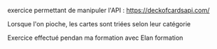 

exercice permettant de manipuler l'API : https://deckofcardsapi.com/

Lorsque l'on pioche, les cartes sont triées selon leur catégorie

Exercice effectué pendan ma formation avec Elan formation
